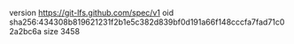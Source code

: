 version https://git-lfs.github.com/spec/v1
oid sha256:434308b819621231f2b1e5c382d839bf0d191a66f148cccfa7fad71c02a2bc6a
size 3458
